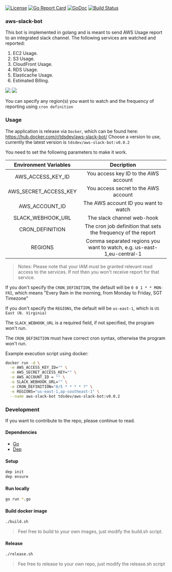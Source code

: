 [![License](https://img.shields.io/badge/license-MIT-blue.svg)](https://github.com/WUMUXIAN/aws-slack-bot/blob/master/LICENSE)
[![Go Report Card](https://goreportcard.com/badge/github.com/WUMUXIAN/aws-slack-bot)](https://goreportcard.com/report/github.com/WUMUXIAN/aws-slack-bot)
[![GoDoc](https://godoc.org/github.com/WUMUXIAN/aws-slack-bot?status.svg)](https://godoc.org/github.com/WUMUXIAN/aws-slack-bot)
[![Build Status](https://travis-ci.org/WUMUXIAN/aws-slack-bot.svg?branch=master)](https://travis-ci.org/WUMUXIAN/aws-slack-bot)

### aws-slack-bot

This bot is implemented in golang and is meant to send AWS Usage report to an integrated slack channel. The following services are watched and reported:

1. EC2 Usage.
2. S3 Usage.
3. CloudFront Usage.
4. RDS Usage.
5. Elasticache Usage.
6. Estimated Billing.

![](https://github.com/WUMUXIAN/aws-slack-bot/blob/master/screenshots/part1.jpg)
![](https://github.com/WUMUXIAN/aws-slack-bot/blob/master/screenshots/part2.jpg)

You can specify any region(s) you want to watch and the frequency of reporting using `cron definition`

### Usage

The application is release via `Docker`, which can be found here: https://hub.docker.com/r/tdsdev/aws-slack-bot/
Choose a version to use, currently the latest version is `tdsdev/aws-slack-bot:v0.0.2`

You need to set the following parameters to make it work.

| Environment Variables |                               Decription                               |
|:---------------------:|:----------------------------------------------------------------------:|
|   AWS_ACCESS_KEY_ID   |                  You access key ID to the AWS account                  |
| AWS_SECRET_ACCESS_KEY |                  You access secret to the AWS account                  |
|     AWS_ACCOUNT_ID    |                  The AWS account ID you want to watch                  |
|   SLACK_WEBHOOK_URL   |                       The slack channel web-hook                       |
|    CRON_DEFINITION    | The cron job definition that sets the frequency of the report          |
|        REGIONS        | Comma separated regions you want to watch, e.g. us-east-1,eu-central-1 |

> Notes: Please note that your IAM must be granted relevant read access to the services.
> If not then you won't receive report for that service.

If you don't specify the `CRON_DEFINITION`, the default will be `0 0 1 * * MON-FRI`, which means "Every 9am in the morning, from Monday to Friday, SGT Timezone"

If you don't specify the `REGIONS`, the default will be `us-east-1`, which is `US East (N. Virginia)`

The `SLACK_WEBHOOK_URL` is a required field, if not specified, the program won't run.

The `CRON_DEFINITION` must have correct cron syntax, otherwise the program won't run.

Example execution script using docker:

```bash
docker run -d \
  -e AWS_ACCESS_KEY_ID="" \
  -e AWS_SECRET_ACCESS_KEY="" \
  -e AWS_ACCOUNT_ID = "" \
  -e SLACK_WEBHOOK_URL="" \
  -e CRON_DEFINITION="0/5 * * * * ?" \
  -e REGIONS="us-east-1,ap-southeast-1" \
  --name aws-slack-bot tdsdev/aws-slack-bot:v0.0.2
```

### Development

If you want to contribute to the repo, please continue to read.

#### Dependencies
* [Go](https://golang.org/doc/install)
* [Dep](https://github.com/golang/dep)

#### Setup
```bash
dep init
dep ensure
```

#### Run locally
```bash
go run *.go
```

#### Build docker image
```bash
./build.sh
```
> Feel free to build to your own images, just modify the build.sh script.

#### Release
```bash
./release.sh
```
> Fee free to release to your own repo, just modify the release.sh script
